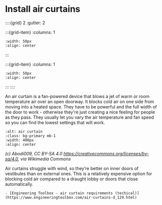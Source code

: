 # Install air curtains

<!-- - 1 star, ££££ -->


::::{grid} 2
:gutter: 2

:::{grid-item}
:columns: 1
```{image} ../images/cost-4.jpg
:width: 50px
:align: center
```
:::

:::{grid-item}
:columns: 1 
```{image} ../images/1-star.jpg
:width: 50px
:align: center
```
:::
::::

An air curtain is a fan-powered device that blows a jet of warm or room  temperature air over an open doorway.  It blocks cold air on one side from moving into a heated space. They have to be powerful and the full width of the door to work - otherwise they're just creating a nice feeling for people as they pass.  They usually let you vary the air temperature and fan speed so you can find the lowest settings that will work.

```{image} https://upload.wikimedia.org/wikipedia/commons/thumb/8/83/Air_curtain_2010.jpg/1200px-Air_curtain_2010.jpg
:alt: air curtain
:class: bg-primary mb-1
:width: 400px
:align: center
```
*(c) Abodi009, CC BY-SA 4.0 <https://creativecommons.org/licenses/by-sa/4.0>, via Wikimedia Commons*

Air curtains struggle with wind, so they’re better on inner doors of vestibules than on external ones.   This is a relatively expensive option for blocking cold air compared to a draught lobby or doors that close automatically.  


```{admonition} More information
- [Engineering Toolbox - air curtain requirements (techical)](https://www.engineeringtoolbox.com/air-curtains-d_129.html)
```